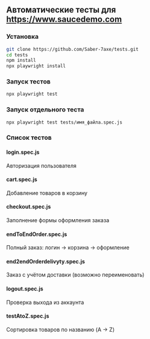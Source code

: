 
## Автоматические тесты для https://www.saucedemo.com

### Установка

```bash
git clone https://github.com/Saber-7axe/tests.git
cd tests
npm install
npx playwright install
```

### Запуск тестов

```bash
npx playwright test
```

### Запуск отдельного теста

```bash
npx playwright test tests/имя_файла.spec.js
```

### Список тестов

#### login.spec.js
Авторизация пользователя

#### cart.spec.js
Добавление товаров в корзину

#### checkout.spec.js
Заполнение формы оформления заказа

#### endToEndOrder.spec.js
Полный заказ: логин → корзина → оформление

#### end2endOrderdelivyty.spec.js
Заказ с учётом доставки (возможно переименовать)

#### logout.spec.js
Проверка выхода из аккаунта

#### testAtoZ.spec.js
Сортировка товаров по названию (A → Z)